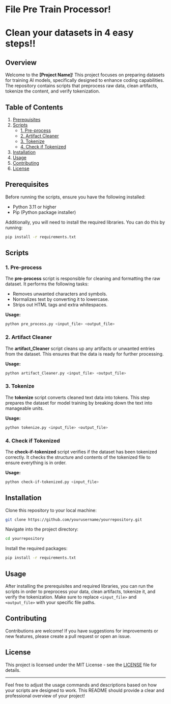 
# File Pre Train Processor!
# Clean your datasets in 4 easy steps!!

## Overview

Welcome to the **[Project Name]**! This project focuses on preparing datasets for training AI models, specifically designed to enhance coding capabilities. The repository contains scripts that preprocess raw data, clean artifacts, tokenize the content, and verify tokenization.

## Table of Contents

1. [Prerequisites](#prerequisites)
2. [Scripts](#scripts)
   - [1. Pre-process](#1-pre-process)
   - [2. Artifact Cleaner](#2-artifact-cleaner)
   - [3. Tokenize](#3-tokenize)
   - [4. Check if Tokenized](#4-check-if-tokenized)
3. [Installation](#installation)
4. [Usage](#usage)
5. [Contributing](#contributing)
6. [License](#license)

## Prerequisites

Before running the scripts, ensure you have the following installed:

- Python 3.11 or higher
- Pip (Python package installer)

Additionally, you will need to install the required libraries. You can do this by running:

```bash
pip install -r requirements.txt
```

## Scripts

### 1. Pre-process

The **pre-process** script is responsible for cleaning and formatting the raw dataset. It performs the following tasks:

- Removes unwanted characters and symbols.
- Normalizes text by converting it to lowercase.
- Strips out HTML tags and extra whitespaces.

**Usage:**

```bash
python pre_process.py <input_file> <output_file>
```

### 2. Artifact Cleaner

The **artifact_Cleaner** script cleans up any artifacts or unwanted entries from the dataset. This ensures that the data is ready for further processing.

**Usage:**

```bash
python artifact_Cleaner.py <input_file> <output_file>
```

### 3. Tokenize

The **tokenize** script converts cleaned text data into tokens. This step prepares the dataset for model training by breaking down the text into manageable units.

**Usage:**

```bash
python tokenize.py <input_file> <output_file>
```

### 4. Check if Tokenized

The **check-if-tokenized** script verifies if the dataset has been tokenized correctly. It checks the structure and contents of the tokenized file to ensure everything is in order.

**Usage:**

```bash
python check-if-tokenized.py <input_file>
```

## Installation

Clone this repository to your local machine:

```bash
git clone https://github.com/yourusername/yourrepository.git
```

Navigate into the project directory:

```bash
cd yourrepository
```

Install the required packages:

```bash
pip install -r requirements.txt
```

## Usage

After installing the prerequisites and required libraries, you can run the scripts in order to preprocess your data, clean artifacts, tokenize it, and verify the tokenization. Make sure to replace `<input_file>` and `<output_file>` with your specific file paths.

## Contributing

Contributions are welcome! If you have suggestions for improvements or new features, please create a pull request or open an issue.

## License

This project is licensed under the MIT License - see the [LICENSE](LICENSE) file for details.

---

Feel free to adjust the usage commands and descriptions based on how your scripts are designed to work. This README should provide a clear and professional overview of your project!
